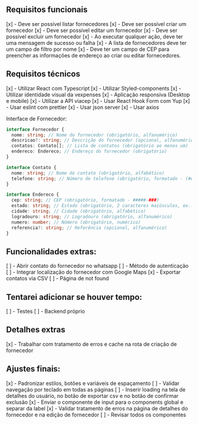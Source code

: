 ## Requisitos funcionais

[x] - Deve ser possível listar fornecedores
[x] - Deve ser possível criar um fornecedor
[x] - Deve ser possível editar um fornecedor
[x] - Deve ser possível excluir um fornecedor
[x] - Ao executar qualquer ação, deve ter uma mensagem de sucesso ou falha
[x] - A lista de fornecedores deve ter um campo de filtro por nome
[x] - Deve ter um campo de CEP para preencher as informações de endereço ao criar ou editar fornecedores.

## Requisitos técnicos

[x] - Utilizar React com Typescript
[x] - Utilizar Styled-components
[x] - Utilizar identidade visual da vexpenses
[x] - Aplicação responsiva (Desktop e mobile)
[x] - Utilizar a API viacep
[x] - Usar React Hook Form com Yup
[x] - Usar eslint com prettier
[x] - Usar json server
[x] - Usar axios

Interface de Fornecedor:
```typescript
interface Fornecedor {
  nome: string; // Nome do fornecedor (obrigatório, alfanumérico)
  descricao?: string; // Descrição do fornecedor (opcional, alfanumérico)
  contatos: Contato[]; // Lista de contatos (obrigatório ao menos um)
  endereco: Endereco; // Endereço do fornecedor (obrigatório)
}

interface Contato {
  nome: string; // Nome do contato (obrigatório, alfabético)
  telefone: string; // Número de telefone (obrigatório, formatado - (##) #####-####)
}

interface Endereco {
  cep: string; // CEP (obrigatório, formatado - #####-###)
  estado: string; // Estado (obrigatório, 2 caracteres maiúsculos, ex.: SP)
  cidade: string; // Cidade (obrigatório, alfabético)
  logradouro: string; // Logradouro (obrigatório, alfanumérico)
  numero: number; // Número (obrigatório, numérico)
  referencia?: string; // Referência (opcional, alfanumérico)
}

```

## Funcionalidades extras:

[ ] - Abrir contato do fornecedor no whatsapp
[ ] - Método de autenticação
[ ] - Integrar localização do fornecedor com Google Maps
[x] - Exportar contatos via CSV
[ ] - Página de not found

## Tentarei adicionar se houver tempo:
[ ] - Testes
[ ] - Backend próprio

## Detalhes extras
[x] - Trabalhar com tratamento de erros e cache na rota de criação de fornecedor

## Ajustes finais:
[x] - Padronizar estilos, botões e variáveis de espaçamento
[ ] - Validar navegação por teclado em todas as páginas
[ ] - Inserir loading na tela de detalhes do usuário, no botão de exportar csv e no botão de confirmar exclusão
[x] - Enviar o componente de input para o components global e separar da label
[x] - Validar tratamento de erros na página de detalhes do fornecedor e na edição de fornecedor
[ ] - Revisar todos os componentes